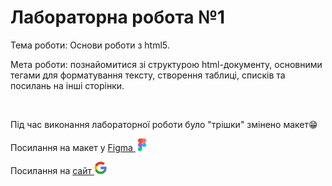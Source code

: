 <h1>Лабораторна робота №1</h1>
<p>Тема роботи: Основи роботи з html5.</p>
<p>Мета роботи: познайомитися зі структурою html-документу, основними тегами
для форматування тексту, створення таблиці, списків та посилань на інші
сторінки.</p>
<br>
<p>Під час виконання лабораторної роботи було "трішки" змінено макет😁</p>
<p>Посилання на макет у <a  target="_blank" href="https://www.figma.com/file/im26ayp4vinuc22bGS7qLU/Lab1?node-id=1%3A391" >Figma <img src="https://github.com/devicons/devicon/blob/master/icons/figma/figma-original.svg" alt="figma" width="20" height="20"/></a></p>
<p>Посилання на  <a href="https://lizziss.github.io/WEB_LAB1/" target="_blank">сайт <img src="https://github.com/devicons/devicon/blob/master/icons/google/google-original.svg" alt="website" width="20" height="20"/></a></p>
